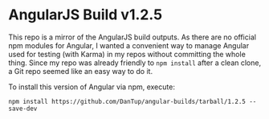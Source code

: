 ﻿AngularJS Build v1.2.5
==============

This repo is a mirror of the AngularJS build outputs. As there are no official npm modules for Angular, I wanted a convenient way to manage Angular used for testing (with Karma) in my repos without committing the whole thing. Since my repo was already friendly to ```npm install``` after a clean clone, a Git repo seemed like an easy way to do it.

To install this version of Angular via npm, execute:

    npm install https://github.com/DanTup/angular-builds/tarball/1.2.5 --save-dev
